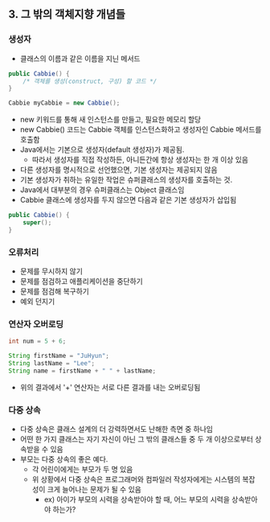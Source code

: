 ## 3. 그 밖의 객체지향 개념들
### 생성자
  - 클래스의 이름과 같은 이름을 지닌 메서드
  
```java
public Cabbie() {
    /* 객체를 생성(construct, 구성) 할 코드 */
}

Cabbie myCabbie = new Cabbie();
```

  - new 키워드를 통해 새 인스턴스를 만들고, 필요한 메모리 할당
  - new Cabbie() 코드는 Cabbie 객체를 인스턴스화하고 생성자인 Cabbie 메서드를 호출함
  - Java에서는 기본으로 생성자(default 생성자)가 제공됨.
    - 따라서 생성자를 직접 작성하든, 아니든간에 항상 생성자는 한 개 이상 있음
  - 다른 생성자를 명시적으로 선언했으면, 기본 생성자는 제공되지 않음
  - 기본 생성자가 취하는 유일한 작업은 슈퍼클래스의 생성자를 호출하는 것.
  - Java에서 대부분의 경우 슈퍼클래스는 Object 클래스임
  - Cabbie 클래스에 생성자를 두지 않으면 다음과 같은 기본 생성자가 삽입됨
  
```java
public Cabbie() {
    super();
}
```

### 오류처리
  - 문제를 무시하지 않기
  - 문제를 점검하고 애플리케이션을 중단하기
  - 문제를 점검해 복구하기
  - 예외 던지기
  
### 연산자 오버로딩
```java
int num = 5 + 6;

String firstName = "JuHyun";
String lastName = "Lee";
String name = firstName + " " + lastName;
```
  - 위의 결과에서 '+' 연산자는 서로 다른 결과를 내는 오버로딩됨
  
### 다중 상속
  - 다중 상속은 클래스 설계의 더 강력하면서도 난해한 측면 중 하나임
  - 어떤 한 가지 클래스는 자기 자신이 아닌 그 밖의 클래스들 중 두 개 이상으로부터 상속받을 수 있음
  - 부모는 다중 상속의 좋은 예다.
    - 각 어린이에게는 부모가 두 명 있음
    - 위 상황에서 다중 상속은 프로그래머와 컴파일러 작성자에게는 시스템의 복잡성이 크게 늘어나는 문제가 될 수 있음
      - ex) 아이가 부모의 시력을 상속받아야 할 때, 어느 부모의 시력을 상속받아야 하는가?
